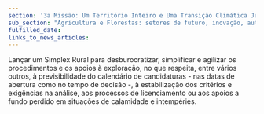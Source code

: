 ```yaml
---
section: '3a Missão: Um Território Inteiro e Uma Transição Climática Justa'
sub_section: "Agricultura e Florestas: setores de futuro, inovação, autonomia e investimento"
fulfilled_date:
links_to_news_articles:
---
```


Lançar um Simplex Rural para desburocratizar, simplificar e agilizar os procedimentos e os apoios à exploração, no que respeita, entre vários outros, à previsibilidade do calendário de candidaturas - nas datas de abertura como no tempo de decisão -, à estabilização dos critérios e exigências na análise, aos processos de licenciamento ou aos apoios a fundo perdido em situações de calamidade e intempéries.